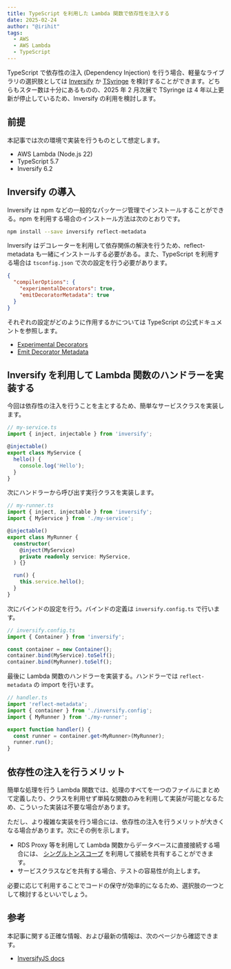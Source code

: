 ```yaml
---
title: TypeScript を利用した Lambda 関数で依存性を注入する
date: 2025-02-24
author: "@irihit"
tags:
  - AWS
  - AWS Lambda
  - TypeScript
---
```


TypeScript で依存性の注入 (Dependency Injection) を行う場合、軽量なライブラリの選択肢としては [Inversify](https://inversify.io/) か [TSyringe](https://github.com/microsoft/tsyringe) を検討することができます。どちらもスター数は十分にあるものの、2025 年 2 月次展で TSyringe は 4 年以上更新が停止しているため、Inversify の利用を検討します。

<!--more-->

## 前提

本記事では次の環境で実装を行うものとして想定します。

- AWS Lambda (Node.js 22)
- TypeScript 5.7
- Inversify 6.2

## Inversify の導入

Inversify は npm などの一般的なパッケージ管理でインストールすることができる。npm を利用する場合のインストール方法は次のとおりです。

```bash
npm install --save inversify reflect-metadata
```

Inversify はデコレーターを利用して依存関係の解決を行うため、reflect-metadata も一緒にインストールする必要がある。また、TypeScript を利用する場合は `tsconfig.json` で次の設定を行う必要があります。

```json
{
  "compilerOptions": {
    "experimentalDecorators": true,
    "emitDecoratorMetadata": true
  }
}
```

それぞれの設定がどのように作用するかについては TypeScript の公式ドキュメントを参照します。

- [Experimental Decorators](https://www.typescriptlang.org/tsconfig/#experimentalDecorators)
- [Emit Decorator Metadata](https://www.typescriptlang.org/tsconfig/#emitDecoratorMetadata)

## Inversify を利用して Lambda 関数のハンドラーを実装する

今回は依存性の注入を行うことを主とするため、簡単なサービスクラスを実装します。

```ts
// my-service.ts
import { inject, injectable } from 'inversify';

@injectable()
export class MyService {
  hello() {
    console.log('Hello');
  }
}
```

次にハンドラーから呼び出す実行クラスを実装します。

```ts
// my-runner.ts
import { inject, injectable } from 'inversify';
import { MyService } from './my-service';

@injectable()
export class MyRunner {
  constructor(
    @inject(MyService)
    private readonly service: MyService,
  ) {}

  run() {
    this.service.hello();
  }
}
```

次にバインドの設定を行う。バインドの定義は `inversify.config.ts` で行います。

```ts
// inversify.config.ts
import { Container } from 'inversify';

const container = new Container();
container.bind(MyService).toSelf();
container.bind(MyRunner).toSelf();
```

最後に Lambda 関数のハンドラーを実装する。ハンドラーでは `reflect-metadata` の import を行います。

```ts
// handler.ts
import 'reflect-metadata';
import { container } from './inversify.config';
import { MyRunner } from './my-runner';

export function handler() {
  const runner = container.get<MyRunner>(MyRunner);
  runner.run();
}
```

## 依存性の注入を行うメリット

簡単な処理を行う Lambda 関数では、処理のすべてを一つのファイルにまとめて定義したり、クラスを利用せず単純な関数のみを利用して実装が可能となるため、こういった実装は不要な場合があります。

ただし、より複雑な実装を行う場合には、依存性の注入を行うメリットが大きくなる場合があります。次にその例を示します。

- RDS Proxy 等を利用して Lambda 関数からデータベースに直接接続する場合には、 [シングルトンスコープ](https://inversify.io/docs/api/binding-syntax/#insingletonscope) を利用して接続を共有することができます。
- サービスクラスなどを共有する場合、テストの容易性が向上します。

必要に応じて利用することでコードの保守が効率的になるため、選択肢の一つとして検討するといいでしょう。

## 参考

本記事に関する正確な情報、および最新の情報は、次のページから確認できます。

- [InversifyJS docs](https://inversify.io/)
